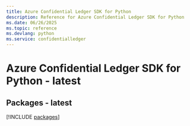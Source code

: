 ```yaml
---
title: Azure Confidential Ledger SDK for Python
description: Reference for Azure Confidential Ledger SDK for Python
ms.date: 06/26/2025
ms.topic: reference
ms.devlang: python
ms.service: confidentialledger
---
```

# Azure Confidential Ledger SDK for Python - latest
## Packages - latest
[!INCLUDE [packages](confidential-ledger-index.md)]